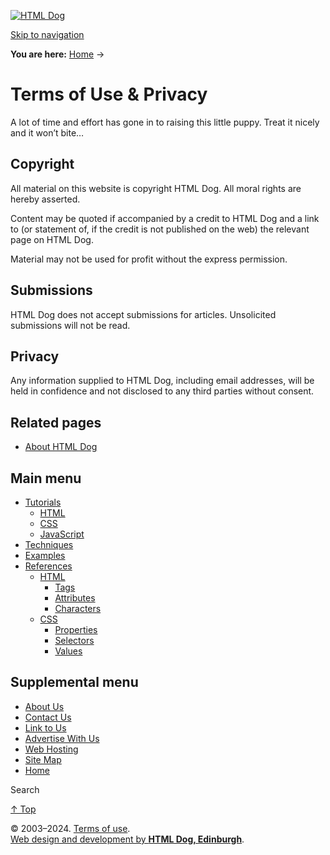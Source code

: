 [![HTML Dog](/rAF/htmldog.png)](https://htmldog.com/ "Home")

[Skip to navigation](#nav)

**You are here:** [Home](https://htmldog.com/) →

Terms of Use & Privacy
======================

A lot of time and effort has gone in to raising this little puppy. Treat it nicely and it won’t bite…

Copyright
---------

All material on this website is copyright HTML Dog. All moral rights are hereby asserted.

Content may be quoted if accompanied by a credit to HTML Dog and a link to (or statement of, if the credit is not published on the web) the relevant page on HTML Dog.

Material may not be used for profit without the express permission.

Submissions
-----------

HTML Dog does not accept submissions for articles. Unsolicited submissions will not be read.

Privacy
-------

Any information supplied to HTML Dog, including email addresses, will be held in confidence and not disclosed to any third parties without consent.

Related pages
-------------

* [About HTML Dog](https://htmldog.com/about)

Main menu
---------

* [Tutorials](https://htmldog.com/guides/)
    * [HTML](https://htmldog.com/guides/html/)
    * [CSS](https://htmldog.com/guides/css/)
    * [JavaScript](https://htmldog.com/guides/javascript/)
* [Techniques](https://htmldog.com/techniques/)
* [Examples](https://htmldog.com/examples/)
* [References](https://htmldog.com/references/)
    * [HTML](https://htmldog.com/references/html/)
        * [Tags](https://htmldog.com/references/html/tags/)
        * [Attributes](https://htmldog.com/references/html/globalattributes/)
        * [Characters](https://htmldog.com/references/html/characters/)
    * [CSS](https://htmldog.com/references/css/)
        * [Properties](https://htmldog.com/references/css/properties/)
        * [Selectors](https://htmldog.com/references/css/selectors/)
        * [Values](https://htmldog.com/references/css/values/)

Supplemental menu
-----------------

* [About Us](https://htmldog.com/about/)
* [Contact Us](https://htmldog.com/contact/)
* [Link to Us](https://htmldog.com/linkto/)
* [Advertise With Us](https://htmldog.com/advertise/)
* [Web Hosting](https://htmldog.com/webhosting/)
* [Site Map](https://htmldog.com/sitemap/)
* [Home](https://htmldog.com/ "Home")

Search  

[↑ Top](#)

© 2003–2024. [Terms of use](https://htmldog.com/terms/).  
[Web design and development by **HTML Dog, Edinburgh**](https://htmldog.com/edinburgh/).